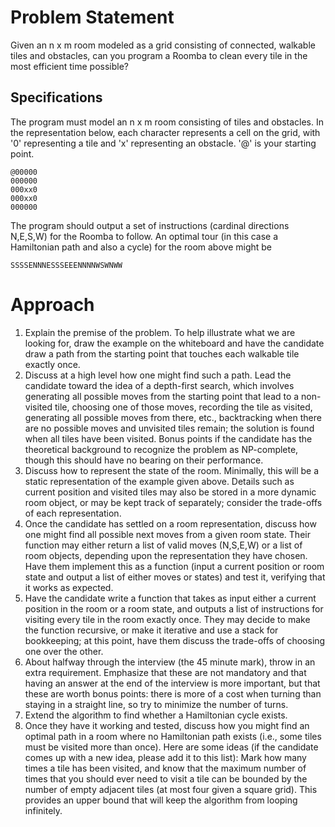 # Problem Statement
Given an n x m room modeled as a grid consisting of connected, walkable tiles and obstacles, can you program a Roomba to clean every tile in the most efficient time possible?

## Specifications
The program must model an n x m room consisting of tiles and obstacles. In the representation below, each character represents a cell on the grid, with '0' representing a tile and 'x' representing an obstacle. '@' is your starting point.

	@00000
	000000
	000xx0
	000xx0
	000000

The program should output a set of instructions (cardinal directions N,E,S,W) for the Roomba to follow. An optimal tour (in this case a Hamiltonian path and also a cycle) for the room above might be

	SSSSENNNESSSEEENNNNWSWNWW

# Approach
1. Explain the premise of the problem. To help illustrate what we are looking for, draw the example on the whiteboard and have the candidate draw a path from the starting point that touches each walkable tile exactly once.
2. Discuss at a high level how one might find such a path. Lead the candidate toward the idea of a depth-first search, which involves generating all possible moves from the starting point that lead to a non-visited tile, choosing one of those moves, recording the tile as visited, generating all possible moves from there, etc., backtracking when there are no possible moves and unvisited tiles remain; the solution is found when all tiles have been visited. Bonus points if the candidate has the theoretical background to recognize the problem as NP-complete, though this should have no bearing on their performance.
3. Discuss how to represent the state of the room. Minimally, this will be a static representation of the example given above. Details such as current position and visited tiles may also be stored in a more dynamic room object, or may be kept track of separately; consider the trade-offs of each representation.
4. Once the candidate has settled on a room representation, discuss how one might find all possible next moves from a given room state. Their function may either return a list of valid moves (N,S,E,W) or a list of room objects, depending upon the representation they have chosen. Have them implement this as a function (input a current position or room state and output a list of either moves or states) and test it, verifying that it works as expected.
5. Have the candidate write a function that takes as input either a current position in the room or a room state, and outputs a list of instructions for visiting every tile in the room exactly once. They may decide to make the function recursive, or make it iterative and use a stack for bookkeeping; at this point, have them discuss the trade-offs of choosing one over the other.
6. About halfway through the interview (the 45 minute mark), throw in an extra requirement. Emphasize that these are not mandatory and that having an answer at the end of the interview is more important, but that these are worth bonus points: there is more of a cost when turning than staying in a straight line, so try to minimize the number of turns.
7. Extend the algorithm to find whether a Hamiltonian cycle exists.
8. Once they have it working and tested, discuss how you might find an optimal path in a room where no Hamiltonian path exists (i.e., some tiles must be visited more than once). Here are some ideas (if the candidate comes up with a new idea, please add it to this list):
Mark how many times a tile has been visited, and know that the maximum number of times that you should ever need to visit a tile can be bounded by the number of empty adjacent tiles (at most four given a square grid). This provides an upper bound that will keep the algorithm from looping infinitely.
